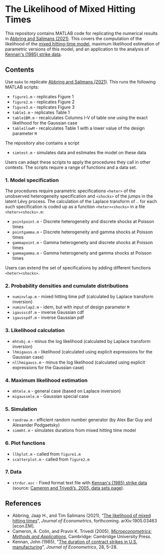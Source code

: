 # The Likelihood of Mixed Hitting Times

This repository contains MATLAB code for replicating the numerical results in [Abbring and Salimans (2021)](https://arxiv.org/abs/1905.03463). This covers the computation of the likelihood of the [mixed hitting-time model](http://jaap.abbring.org/images/pdf/ecta7312.pdf), maximum likelihood estimation of parametric versions of this model, and an application to the analysis of [Kennan's (1985) strike data](https://www.ssc.wisc.edu/~jkennan/research/JEM85.pdf).

## Contents

Use `make` to replicate [Abbring and Salimans (2021)](https://arxiv.org/abs/1905.03463). This runs the following MATLAB scripts:

- `figure1.m` -  replicates Figure 1
- `figure2.m` -  replicates Figure 2
- `figure3.m` -  replicates Figure 3
- `table1.m` - replicates Table 1
- `table1BM.m` - recalculates Columns I-V of table one using the exact likelihood for the Gaussian case
- `table1lowM` - recalculates Table 1 with a lower value of the design parameter `M`

The repository also contains a script

- `simtest.m` - simulates data and estimates the model on these data

Users can adapt these scripts to apply the procedures they call in other contexts. The scripts require a range of functions and a data set.

### 1. Model specification

The procedures require parametric specifications `<heter>` of the unobserved heterogeneity specification and `<shocks>` of the jumps in the latent Lévy process. The calculation of the Laplace transform of .. for each such specification is coded up as a function `<heter><shocks>` in a file `<heter><shocks>.m`:

- `pointpoint.m` - Discrete heterogeneity and discrete shocks at Poisson times
- `pointgamma.m` - Discrete heterogeneity and gamma shocks at Poisson times
- `gammapoint.m` - Gamma heterogeneity and discrete shocks at Poisson times
- `gammagamma.m` - Gamma heterogeneity and gamma shocks at Poisson times

Users can extend the set of specifications by adding different functions `<heter><shocks>`.

### 2. Probability densities and cumulate distributions

- `numinvlap.m` - mixed hitting time pdf (calculated by Laplace transform inversion)
- `numinvlap2.m` - idem, but with input of design parameter `M`
- `igausscdf.m` - inverse Gaussian cdf
- `igausspdf.m` - inverse Gaussian pdf

### 3. Likelihood calculation

- `mhtobj.m` - minus the log likelihood (calculated by Laplace transform inversion)
- `lhmigauss.m` - likelihood (calculated using explicit expressions for the Gaussian case)
- `nllhmigauss.m` - minus the log likelihood (calculated using explicit expressions for the Gaussian case)

### 4. Maximum likelihood estimation

- `mhtmle.m` - general case (based on Laplace inversion)
- `migaussmle.m` - Gaussian special case

### 5. Simulation

- `randraw.m` -  efficient random number generator (by Alex Bar Guy and Alexander Podgaetsky)
- `simmht.m` - simulates durations from mixed hitting time model

### 6. Plot functions

- `llhplot.m` - called from `figure1.m`
- `scatterplot.m` - called from `figure2.m`

### 7. Data

- `strdur.asc` - Fixed format text file with [Kennan's (1985) strike data](https://www.ssc.wisc.edu/~jkennan/research/JEM85.pdf) (source: [Cameron and Trivedi’s, 2005, data sets page](http://cameron.econ.ucdavis.edu/mmabook/mmadata.html)).

## References
- Abbring, Jaap H., and Tim Salimans (2021), “[The likelihood of mixed hitting times](https://arxiv.org/abs/1905.03463)”, *Journal of Econometrics*, forthcoming. arXiv:1905.03463 \[econ.EM\].
- Cameron, A. Colin, and Pravin K. Trivedi (2005), *[Microeconometrics: Methods and Applications](http://cameron.econ.ucdavis.edu/mmabook/mma.html)*, Cambridge: Cambridge University Press.
- Kennan, John (1985), "[The duration of contract strikes in U.S. manufacturing](https://www.ssc.wisc.edu/~jkennan/research/JEM85.pdf)", *Journal of Econometrics*, 28, 5–28.
